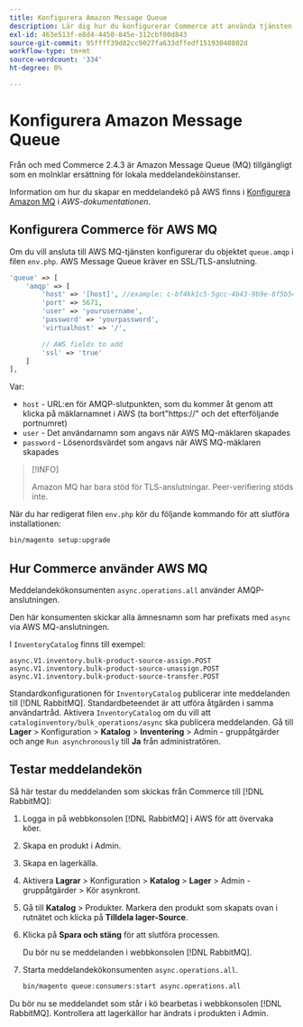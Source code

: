 ```yaml
---
title: Konfigurera Amazon Message Queue
description: Lär dig hur du konfigurerar Commerce att använda tjänsten AWS MQ.
exl-id: 463e513f-e8d4-4450-845e-312cbf00d843
source-git-commit: 95ffff39d82cc9027fa633dffedf15193040802d
workflow-type: tm+mt
source-wordcount: '334'
ht-degree: 0%

---
```


# Konfigurera Amazon Message Queue

Från och med Commerce 2.4.3 är Amazon Message Queue (MQ) tillgängligt som en molnklar ersättning för lokala meddelandeköinstanser.

Information om hur du skapar en meddelandekö på AWS finns i [Konfigurera Amazon MQ](https://docs.aws.amazon.com/amazon-mq/latest/developer-guide/amazon-mq-setting-up.html) i _AWS-dokumentationen_.

## Konfigurera Commerce för AWS MQ

Om du vill ansluta till AWS MQ-tjänsten konfigurerar du objektet `queue.amqp` i filen `env.php`.
AWS Message Queue kräver en SSL/TLS-anslutning.

```php
'queue' => [
    'amqp' => [
        'host' => '[host]', //example: c-bf4kk1c5-5gcc-4b43-9b9e-8f5b54d234.mq.us-west-3.amazonaws.com
        'port' => 5671,
        'user' => 'yourusername',
        'password' => 'yourpassword',
        'virtualhost' => '/',

        // AWS fields to add
        'ssl' => 'true'
    ]
],
```

Var:

- `host` - URL:en för AMQP-slutpunkten, som du kommer åt genom att klicka på mäklarnamnet i AWS (ta bort&quot;https://&quot; och det efterföljande portnumret)
- `user` - Det användarnamn som angavs när AWS MQ-mäklaren skapades
- `password` - Lösenordsvärdet som angavs när AWS MQ-mäklaren skapades

>[!INFO]
>
>Amazon MQ har bara stöd för TLS-anslutningar. Peer-verifiering stöds inte.

När du har redigerat filen `env.php` kör du följande kommando för att slutföra installationen:

```bash
bin/magento setup:upgrade
```

## Hur Commerce använder AWS MQ

Meddelandekökonsumenten `async.operations.all` använder AMQP-anslutningen.

Den här konsumenten skickar alla ämnesnamn som har prefixats med `async` via AWS MQ-anslutningen.

I `InventoryCatalog` finns till exempel:

```text
async.V1.inventory.bulk-product-source-assign.POST
async.V1.inventory.bulk-product-source-unassign.POST
async.V1.inventory.bulk-product-source-transfer.POST
```

Standardkonfigurationen för `InventoryCatalog` publicerar inte meddelanden till [!DNL RabbitMQ]. Standardbeteendet är att utföra åtgärden i samma användartråd. Aktivera `InventoryCatalog` om du vill att `cataloginventory/bulk_operations/async` ska publicera meddelanden. Gå till **Lager** > Konfiguration > **Katalog** > **Inventering** > Admin - gruppåtgärder och ange `Run asynchronously` till **Ja** från administratören.

## Testar meddelandekön

Så här testar du meddelanden som skickas från Commerce till [!DNL RabbitMQ]:

1. Logga in på webbkonsolen [!DNL RabbitMQ] i AWS för att övervaka köer.
1. Skapa en produkt i Admin.
1. Skapa en lagerkälla.
1. Aktivera **Lagrar** > Konfiguration > **Katalog** > **Lager** > Admin - gruppåtgärder > Kör asynkront.
1. Gå till **Katalog** > Produkter. Markera den produkt som skapats ovan i rutnätet och klicka på **Tilldela lager-Source**.
1. Klicka på **Spara och stäng** för att slutföra processen.

   Du bör nu se meddelanden i webbkonsolen [!DNL RabbitMQ].

1. Starta meddelandekökonsumenten `async.operations.all`.

   ```bash
   bin/magento queue:consumers:start async.operations.all
   ```

Du bör nu se meddelandet som står i kö bearbetas i webbkonsolen [!DNL RabbitMQ].
Kontrollera att lagerkällor har ändrats i produkten i Admin.
